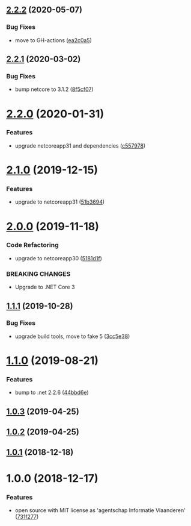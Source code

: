 ## [2.2.2](https://github.com/informatievlaanderen/default-response-compression-quality-middleware/compare/v2.2.1...v2.2.2) (2020-05-07)


### Bug Fixes

* move to GH-actions ([ea2c0a5](https://github.com/informatievlaanderen/default-response-compression-quality-middleware/commit/ea2c0a5d155d4bb1472245b12cfed2232a37ac56))

## [2.2.1](https://github.com/informatievlaanderen/default-response-compression-quality-middleware/compare/v2.2.0...v2.2.1) (2020-03-02)


### Bug Fixes

* bump netcore to 3.1.2 ([8f5cf07](https://github.com/informatievlaanderen/default-response-compression-quality-middleware/commit/8f5cf07fd0e7d1473d22288baa4705f3347614b8))

# [2.2.0](https://github.com/informatievlaanderen/default-response-compression-quality-middleware/compare/v2.1.0...v2.2.0) (2020-01-31)


### Features

* upgrade netcoreapp31 and dependencies ([c557978](https://github.com/informatievlaanderen/default-response-compression-quality-middleware/commit/c5579785bd34193e54293c9b44f35292396cf5bf))

# [2.1.0](https://github.com/informatievlaanderen/default-response-compression-quality-middleware/compare/v2.0.0...v2.1.0) (2019-12-15)


### Features

* upgrade to netcoreapp31 ([51b3694](https://github.com/informatievlaanderen/default-response-compression-quality-middleware/commit/51b3694f4cad041f4bea0a798cc6d20654ade103))

# [2.0.0](https://github.com/informatievlaanderen/default-response-compression-quality-middleware/compare/v1.1.1...v2.0.0) (2019-11-18)


### Code Refactoring

* upgrade to netcoreapp30 ([5181d1f](https://github.com/informatievlaanderen/default-response-compression-quality-middleware/commit/5181d1f))


### BREAKING CHANGES

* Upgrade to .NET Core 3

## [1.1.1](https://github.com/informatievlaanderen/default-response-compression-quality-middleware/compare/v1.1.0...v1.1.1) (2019-10-28)


### Bug Fixes

* upgrade build tools, move to fake 5 ([3cc5e38](https://github.com/informatievlaanderen/default-response-compression-quality-middleware/commit/3cc5e38))

# [1.1.0](https://github.com/informatievlaanderen/default-response-compression-quality-middleware/compare/v1.0.3...v1.1.0) (2019-08-21)


### Features

* bump to .net 2.2.6 ([44bbd6e](https://github.com/informatievlaanderen/default-response-compression-quality-middleware/commit/44bbd6e))

## [1.0.3](https://github.com/informatievlaanderen/default-response-compression-quality-middleware/compare/v1.0.2...v1.0.3) (2019-04-25)

## [1.0.2](https://github.com/informatievlaanderen/default-response-compression-quality-middleware/compare/v1.0.1...v1.0.2) (2019-04-25)

## [1.0.1](https://github.com/informatievlaanderen/default-response-compression-quality-middleware/compare/v1.0.0...v1.0.1) (2018-12-18)

# 1.0.0 (2018-12-17)


### Features

* open source with MIT license as 'agentschap Informatie Vlaanderen' ([731f277](https://github.com/informatievlaanderen/default-response-compression-quality-middleware/commit/731f277))
